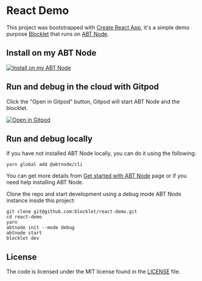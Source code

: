 # React Demo

This project was bootstrapped with [Create React App](https://github.com/facebook/create-react-app), it's a simple demo purpose [Blocklet](https://www.arcblock.io/en/blocklets) that runs on [ABT Node](https://www.arcblock.io/en/platform).

## Install on my ABT Node

[![Install on my ABT Node](https://raw.githubusercontent.com/blocklet/development-guide/main/assets/install_on_abtnode.svg)](https://install.arcblock.io/?action=blocklet-install&meta_url=https%3A%2F%2Fgithub.com%2Fblocklet%2Freact-demo%2Freleases%2Fdownload%2Fv0.1.17%2Fblocklet.json)

## Run and debug in the cloud with Gitpod

Click the "Open in Gitpod" button, Gitpod will start ABT Node and the blocklet.

[![Open in Gitpod](https://gitpod.io/button/open-in-gitpod.svg)](https://gitpod.io/#https://github.com/blocklet/react-demo)

## Run and debug locally

If you have not installed ABT Node locally, you can do it using the following:

```shell
yarn global add @abtnode/cli
```

You can get more details from [Get started with ABT Node](https://www.arcblock.io/en/get-started) page or if you need help installing ABT Node.

Clone the repo and start development using a debug mode ABT Node instance inside this project:

```shell
git clone git@github.com:blocklet/react-demo.git
cd react-demo
yarn
abtnode init --mode debug
abtnode start
blocklet dev
```

## License

The code is licensed under the MIT license found in the
[LICENSE](LICENSE) file.
